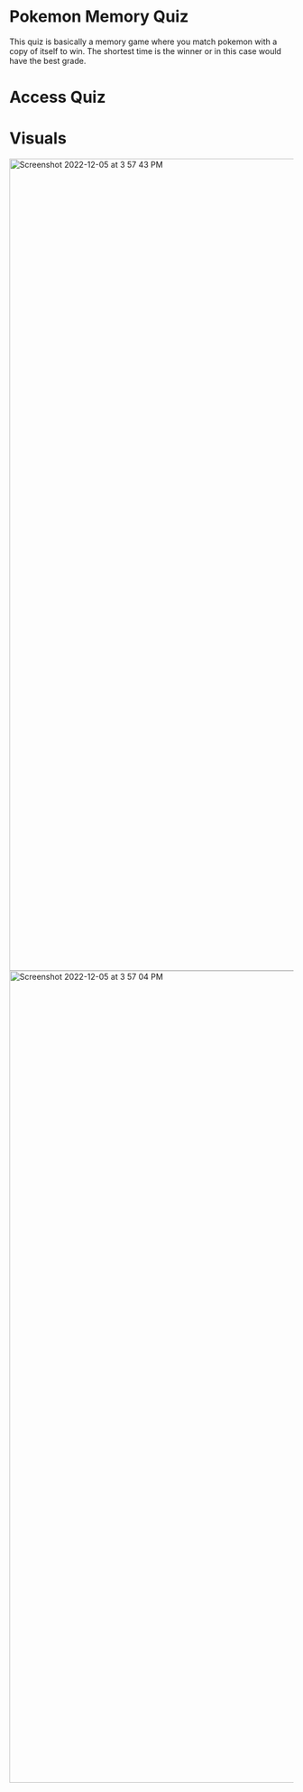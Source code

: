 # Pokemon Memory Quiz

This quiz is basically a memory game where you match pokemon with a copy of itself to win. The shortest time is the winner or in this case would have the best grade.


# Access Quiz 



# Visuals

<img width="1440" alt="Screenshot 2022-12-05 at 3 57 43 PM" src="https://user-images.githubusercontent.com/88301291/205741753-e422792b-ac86-4957-bb27-8675e759b1e6.png">
<img width="1440" alt="Screenshot 2022-12-05 at 3 57 04 PM" src="https://user-images.githubusercontent.com/88301291/205741784-e92a347c-c64f-4988-a633-ea9a4b58a3fc.png">
